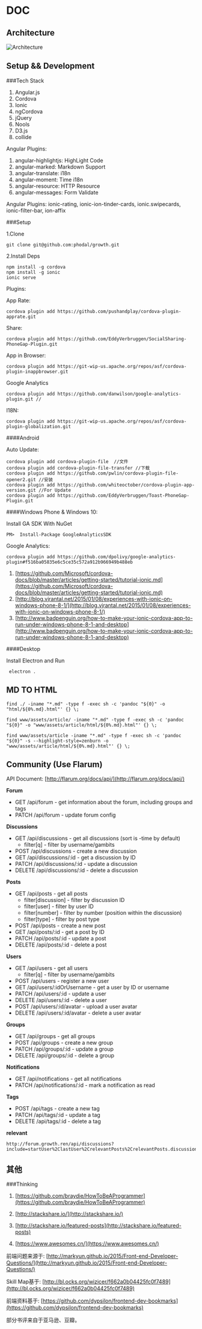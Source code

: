DOC
===

Architecture
---

![Architecture](growth-arch.png)

Setup && Development 
---

###Tech Stack

1. Angular.js
2. Cordova
3. Ionic
4. ngCordova
5. jQuery
6. Nools
7. D3.js
8. collide

Angular Plugins: 

1. angular-highlightjs: HighLight Code
2. angular-marked: Markdown Support 
3. angular-translate: i18n
4. angular-moment: Time i18n
5. angular-resource: HTTP Resource
6. angular-messages: Form Validate

Angular Plugins: ionic-rating, ionic-ion-tinder-cards, ionic.swipecards, ionic-filter-bar, ion-affix 

###Setup

1.Clone

    git clone git@github.com:phodal/growth.git

2.Install Deps

    npm install -g cordova
    npm install -g ionic
    ionic serve

Plugins:

App Rate:

    cordova plugin add https://github.com/pushandplay/cordova-plugin-apprate.git
    
Share:
     
    cordova plugin add https://github.com/EddyVerbruggen/SocialSharing-PhoneGap-Plugin.git


App in Browser:

    cordova plugin add https://git-wip-us.apache.org/repos/asf/cordova-plugin-inappbrowser.git
    
Google Analytics     
     
    cordova plugin add https://github.com/danwilson/google-analytics-plugin.git // 
    
I18N:
   
    cordova plugin add https://git-wip-us.apache.org/repos/asf/cordova-plugin-globalization.git
    
####Android
    
Auto Update:    
    
    cordova plugin add cordova-plugin-file  //文件
    cordova plugin add cordova-plugin-file-transfer //下载
    cordova plugin add https://github.com/pwlin/cordova-plugin-file-opener2.git //安装
    cordova plugin add https://github.com/whiteoctober/cordova-plugin-app-version.git //For Update
    cordova plugin add https://github.com/EddyVerbruggen/Toast-PhoneGap-Plugin.git

####Windows Phone & Windows 10: 

Install GA SDK With NuGet

    PM>  Install-Package GoogleAnalyticsSDK 

Google Analytics:  

    cordova plugin add https://github.com/dpolivy/google-analytics-plugin#f516ba05835e6c5ce35c572a912b966949b488eb

1. [https://github.com/Microsoft/cordova-docs/blob/master/articles/getting-started/tutorial-ionic.md](https://github.com/Microsoft/cordova-docs/blob/master/articles/getting-started/tutorial-ionic.md)
2. [http://blog.vjrantal.net/2015/01/08/experiences-with-ionic-on-windows-phone-8-1/](http://blog.vjrantal.net/2015/01/08/experiences-with-ionic-on-windows-phone-8-1/) 
3. [http://www.badpenguin.org/how-to-make-your-ionic-cordova-app-to-run-under-windows-phone-8-1-and-desktop](http://www.badpenguin.org/how-to-make-your-ionic-cordova-app-to-run-under-windows-phone-8-1-and-desktop)

####Desktop

Install Electron and Run

     electron .

MD TO HTML
----

    find ./ -iname "*.md" -type f -exec sh -c 'pandoc "${0}" -o "html/${0%.md}.html"' {} \;
    
    find www/assets/article/ -iname "*.md" -type f -exec sh -c 'pandoc "${0}" -o "www/assets/article/html/${0%.md}.html"' {} \;
    
    find www/assets/article -iname "*.md" -type f -exec sh -c 'pandoc "${0}" -s --highlight-style=zenburn -o "www/assets/article/html/${0%.md}.html"' {} \;


Community (Use Flarum)
---

API Document: [http://flarum.org/docs/api/](http://flarum.org/docs/api/)

**Forum**

 - GET /api/forum - get information about the forum, including groups and tags
 - PATCH /api/forum - update forum config

**Discussions**

 - GET /api/discussions - get all discussions (sort is -time by default)
    - filter[q] - filter by username/gambits
 - POST /api/discussions - create a new discussion
 - GET /api/discussions/:id - get a discussion by ID
 - PATCH /api/discussions/:id - update a discussion
 - DELETE /api/discussions/:id - delete a discussion

**Posts**

 - GET /api/posts - get all posts
     - filter[discussion] - filter by discussion ID
     - filter[user] - filter by user ID
     - filter[number] - filter by number (position within the discussion)
     - filter[type] - filter by post type
 - POST /api/posts - create a new post
 - GET /api/posts/:id - get a post by ID
 - PATCH /api/posts/:id - update a post
 - DELETE /api/posts/:id - delete a post

**Users**

 - GET /api/users - get all users
    - filter[q] - filter by username/gambits
 - POST /api/users - register a new user
 - GET /api/users/:idOrUsername - get a user by ID or username
 - PATCH /api/users/:id - update a user
 - DELETE /api/users/:id - delete a user
 - POST /api/users/:id/avatar - upload a user avatar
 - DELETE /api/users/:id/avatar - delete a user avatar
 
**Groups**

 - GET /api/groups - get all groups
 - POST /api/groups - create a new group
 - PATCH /api/groups/:id - update a group
 - DELETE /api/groups/:id - delete a group

**Notifications**

 - GET /api/notifications - get all notifications
 - PATCH /api/notifications/:id - mark a notification as read

**Tags**

 - POST /api/tags - create a new tag
 - PATCH /api/tags/:id - update a tag
 - DELETE /api/tags/:id - delete a tag

**relevant**

    http://forum.growth.ren/api/discussions?include=startUser%2ClastUser%2CrelevantPosts%2CrelevantPosts.discussion%2CrelevantPosts.user%2CstartPost%2Ctags&filter%5Bq%5D=author%3Aphodal&

其他
---

###Thinking

1. [https://github.com/braydie/HowToBeAProgrammer](https://github.com/braydie/HowToBeAProgrammer)

2. [http://stackshare.io/](http://stackshare.io/)

3. [http://stackshare.io/featured-posts](http://stackshare.io/featured-posts)

4. [https://www.awesomes.cn/](https://www.awesomes.cn/)

前端问题来源于: [http://markyun.github.io/2015/Front-end-Developer-Questions/](http://markyun.github.io/2015/Front-end-Developer-Questions/)

Skill Map基于: [http://bl.ocks.org/wizicer/f662a0b04425fc0f7489](http://bl.ocks.org/wizicer/f662a0b04425fc0f7489)

前端资料基于: [https://github.com/dypsilon/frontend-dev-bookmarks](https://github.com/dypsilon/frontend-dev-bookmarks)

部分书评来自于亚马逊、豆瓣。

